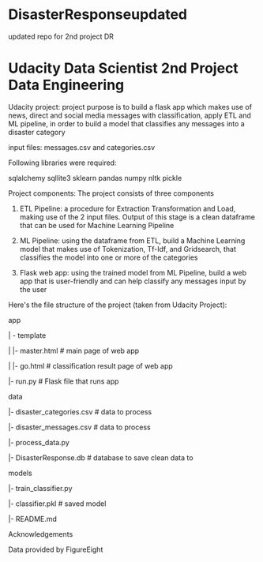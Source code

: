# DisasterResponseupdated
updated repo for 2nd project DR
# Udacity Data Scientist 2nd Project Data Engineering


Udacity project:
project purpose is to build a flask app which makes use of news, direct and social media messages with classification, apply ETL and ML pipeline, in order to build a model that classifies any messages into a disaster category

input files: messages.csv and categories.csv

Following libraries were required:

sqlalchemy
sqllite3
sklearn
pandas
numpy
nltk
pickle



Project components:
The project consists of three components

1. ETL Pipeline: a procedure for Extraction Transformation and Load, making use of the 2 input files. Output of this stage is a clean dataframe that can be used for Machine Learning Pipeline


2. ML Pipeline: using the dataframe from ETL, build a Machine Learning model that makes use of Tokenization, Tf-Idf, and Gridsearch, that classifies the model into one or more of the categories


3. Flask web app: using the trained model from ML Pipeline, build a web app that is user-friendly and can help classify any messages input by the user


Here's the file structure of the project (taken from Udacity Project):

app

| - template

| |- master.html # main page of web app

| |- go.html # classification result page of web app

|- run.py # Flask file that runs app

data

|- disaster_categories.csv # data to process

|- disaster_messages.csv # data to process

|- process_data.py

|- DisasterResponse.db # database to save clean data to

models

|- train_classifier.py

|- classifier.pkl # saved model

|- README.md

Acknowledgements

Data provided by FigureEight
